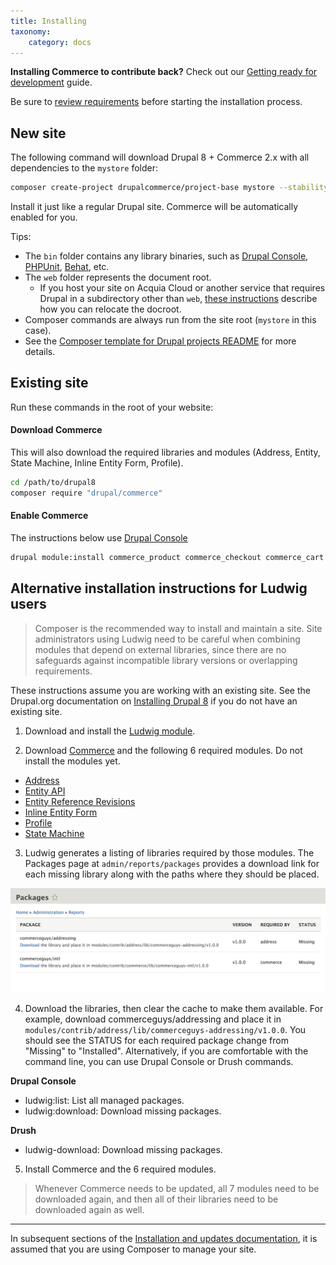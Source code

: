 ```yaml
---
title: Installing
taxonomy:
    category: docs
---
```


**Installing Commerce to contribute back?** Check out our [Getting ready for development](../../01.contributing/01.setup-local-environment) guide.

Be sure to [review requirements](../01.requirements) before starting the installation process.


## New site

 The following command will download Drupal 8 + Commerce 2.x with all
 dependencies to the `mystore` folder:

 ```bash
 composer create-project drupalcommerce/project-base mystore --stability dev
 ```

 Install it just like a regular Drupal site. Commerce will be
 automatically enabled for you.

 Tips:

 - The `bin` folder contains any library binaries, such as [Drupal Console], [PHPUnit], [Behat], etc.
 - The `web` folder represents the document root.
   - If you host your site on Acquia Cloud or another service that requires Drupal in a subdirectory other than `web`, [these instructions] describe how you can relocate the docroot.
 - Composer commands are always run from the site root (`mystore` in this case).
 - See the [Composer template for Drupal projects README] for more details.


## Existing site

 Run these commands in the root of your website:

 #### Download Commerce

 This will also download the required libraries and modules (Address, Entity, State Machine, Inline Entity Form, Profile).

 ```bash
 cd /path/to/drupal8
 composer require "drupal/commerce"
 ```

 #### Enable Commerce

 The instructions below use [Drupal Console]

 ```bash
 drupal module:install commerce_product commerce_checkout commerce_cart
 ```

## Alternative installation instructions for Ludwig users
> Composer is the recommended way to install and maintain a site. Site administrators using Ludwig need to be careful when combining modules that depend on external libraries, since there are no safeguards against incompatible library versions or overlapping requirements.

These instructions assume you are working with an existing site. See the Drupal.org documentation on [Installing Drupal 8] if you do not have an existing site.

1. Download and install the [Ludwig module].

2. Download [Commerce] and the following 6 required modules. Do not install the modules yet.
- [Address]
- [Entity API]
- [Entity Reference Revisions]
- [Inline Entity Form]
- [Profile]
- [State Machine]

3. Ludwig generates a listing of libraries required by those modules. The Packages page at `admin/reports/packages` provides a download link for each missing library along with the paths where they should be placed.

![Ludwig user interface](../images/ludwig-ui.jpg)

4. Download the libraries, then clear the cache to make them available. For example, download commerceguys/addressing and place it in `modules/contrib/address/lib/commerceguys-addressing/v1.0.0`. You should see the STATUS for each required package change from "Missing" to "Installed". Alternatively, if you are comfortable with the command line, you can use Drupal Console or Drush commands.

 **Drupal Console**
 - ludwig:list: List all managed packages.
 - ludwig:download: Download missing packages.

 **Drush**
 - ludwig-download: Download missing packages.


5. Install Commerce and the 6 required modules.

> Whenever Commerce needs to be updated, all 7 modules need to be downloaded again, and then all of their libraries need to be downloaded again as well.

---
In subsequent sections of the [Installation and updates documentation](../), it is assumed that you are using Composer to manage your site.

 [Drupal Console]: https://drupalconsole.com
 [project-base README]: https://github.com/drupalcommerce/project-base/blob/8.x/README.md
 [PHPUnit]: https://www.drupal.org/docs/8/phpunit/running-phpunit-tests
 [Behat]: http://docs.behat.org/en/latest/
 [these instructions]: https://github.com/drupal-composer/drupal-project/issues/64#issuecomment-206455356
 [Composer template for Drupal projects README]: https://github.com/drupal-composer/drupal-project/blob/8.x/README.md
 [Ludwig module]: https://www.drupal.org/project/ludwig
 [Commerce]: https://www.drupal.org/project/commerce
 [Address]: https://www.drupal.org/project/address
 [Entity API]: https://www.drupal.org/project/entity
 [Entity Reference Revisions]: https://www.drupal.org/project/entity_reference_revisions
 [Inline Entity Form]: https://www.drupal.org/project/inline_entity_form
 [Profile]: https://www.drupal.org/project/profile
 [State Machine]: https://www.drupal.org/project/state_machine
 [Installing Drupal 8]: https://www.drupal.org/docs/8/install
